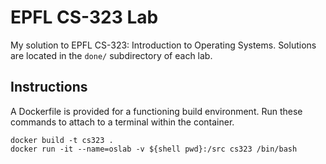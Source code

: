 # EPFL CS-323 Lab

My solution to EPFL CS-323: Introduction to Operating Systems. Solutions are
located in the `done/` subdirectory of each lab.

## Instructions

A Dockerfile is provided for a functioning build environment. Run these commands
to attach to a terminal within the container.

```
docker build -t cs323 .
docker run -it --name=oslab -v ${shell pwd}:/src cs323 /bin/bash
```
